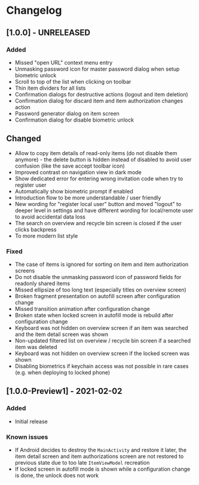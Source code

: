 # Changelog

## [1.0.0] - UNRELEASED

### Added
- Missed "open URL" context menu entry
- Unmasking password icon for master password dialog when setup biometric unlock
- Scroll to top of the list when clicking on toolbar
- Thin item dividers for all lists
- Confirmation dialogs for destructive actions (logout and item deletion)
- Confirmation dialog for discard item and item authorization changes action
- Password generator dialog on item screen
- Confirmation dialog for disable biometric unlock

## Changed
- Allow to copy item details of read-only items (do not disable them anymore) - the delete button is hidden instead of disabled to avoid user confusion (like the save accept toolbar icon)
- Improved contrast on navigation view in dark mode
- Show dedicated error for entering wrong invitation code when try to register user
- Automatically show biometric prompt if enabled
- Introduction flow to be more understandable / user friendly
- New wording for "register local user" button and moved "logout" to deeper level in settings and have different wording for local/remote user to avoid accidental data loss
- The search on overview and recycle bin screen is closed if the user clicks backpress
- To more modern list style

### Fixed
- The case of items is ignored for sorting on item and item authorization screens
- Do not disable the unmasking password icon of password fields for readonly shared items
- Missed ellipsize of too long text (especially titles on overview screen)
- Broken fragment presentation on autofill screen after configuration change
- Missed transition animation after configuration change
- Broken state when locked screen in autofill mode is rebuild after configuration change
- Keyboard was not hidden on overview screen if an item was searched and the item detail screen was shown
- Non-updated filtered list on overview / recycle bin screen if a searched item was deleted
- Keyboard was not hidden on overview screen if the locked screen was shown
- Disabling biometrics if keychain access was not possible in rare cases (e.g. when deploying to locked phone)

## [1.0.0-Preview1] - 2021-02-02

### Added
- Initial release

### Known issues
- If Android decides to destroy the `MainActivity` and restore it later, the item detail screen and item authorizations screen are not restored to previous state due to too late `ItemViewModel` recreation
- If locked screen in autofill mode is shown while a configuration change is done, the unlock does not work

